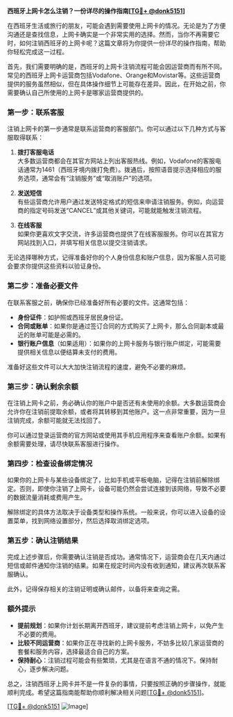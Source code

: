 **西班牙上网卡怎么注销？一份详尽的操作指南[[TG💪+ @donk5151](https://t.me/s/donk5151)]**

在西班牙生活或旅行的朋友，可能会遇到需要使用上网卡的情况。无论是为了方便沟通还是查找信息，上网卡确实是一个非常实用的选择。然而，当你不再需要它时，如何注销西班牙的上网卡呢？这篇文章将为你提供一份详尽的操作指南，帮助你轻松完成这一过程。

首先，我们需要明确的是，西班牙的上网卡注销流程可能会因运营商而有所不同。常见的西班牙上网卡运营商包括Vodafone、Orange和Movistar等。这些运营商提供的服务虽然相似，但在具体操作细节上可能存在差异。因此，在开始之前，你需要确认自己所使用的上网卡是哪家运营商提供的。

### **第一步：联系客服**

注销上网卡的第一步通常是联系运营商的客服部门。你可以通过以下几种方式与客服取得联系：

1. **拨打客服电话**  
   大多数运营商都会在其官方网站上列出客服热线。例如，Vodafone的客服电话通常为1461（西班牙境内拨打免费）。拨通后，按照语音提示选择相应的服务选项，通常会有“注销服务”或“取消账户”的选项。

2. **发送短信**  
   有些运营商允许用户通过发送特定格式的短信来申请注销服务。例如，向运营商的指定号码发送“CANCEL”或其他关键词，可能就能触发注销流程。

3. **在线客服**  
   如果你更喜欢文字交流，许多运营商也提供了在线客服服务。你可以在其官方网站找到入口，并填写相关信息以提交注销请求。

无论选择哪种方式，记得准备好你的个人身份信息和账户信息，因为客服人员可能会要求你提供这些资料以验证身份。

### **第二步：准备必要文件**

在联系客服之前，确保你已经准备好所有必要的文件。这通常包括：

- **身份证件**：如护照或西班牙居民身份证。
- **合同或账单**：如果你是通过签订合同的方式购买了上网卡，那么合同副本或最近的账单可能是必需的。
- **银行账户信息**（如果适用）：如果你的上网卡服务与银行账户绑定，可能需要提供相关信息以便结算未支付的费用。

准备好这些文件可以大大加快注销流程的速度，避免不必要的麻烦。

### **第三步：确认剩余余额**

在注销上网卡之前，务必确认你的账户中是否还有未使用的余额。大多数运营商会允许你在注销前提取余额，或者将其转移到其他账户。这一点非常重要，因为一旦注销完成，余额可能就无法找回了。

你可以通过登录运营商的官方网站或使用其手机应用程序来查看账户余额。如果有余额需要处理，请尽快联系客服进行操作。

### **第四步：检查设备绑定情况**

如果你的上网卡与某些设备绑定了，比如手机或平板电脑，记得在注销前解除绑定。否则，即使你注销了上网卡，设备可能仍然会尝试连接到该网络，导致不必要的数据流量消耗或费用产生。

解除绑定的具体方法取决于设备类型和操作系统。一般来说，你可以进入设备的设置菜单，找到网络设置部分，然后选择取消绑定选项。

### **第五步：确认注销结果**

完成上述步骤后，你需要确认注销是否成功。通常情况下，运营商会在几天内通过短信或邮件通知你注销的结果。如果在规定时间内没有收到通知，建议再次联系客服确认。

此外，记得保存相关的注销证明或确认邮件，以备将来查询之需。

### **额外提示**

- **提前规划**：如果你计划长期离开西班牙，建议提前考虑注销上网卡，以免产生不必要的费用。
- **比较不同运营商**：如果你正在寻找新的上网卡服务，不妨多比较几家运营商的套餐和服务内容，选择最适合自己的方案。
- **保持耐心**：注销过程可能会有些繁琐，尤其是在语言不通的情况下。保持耐心，逐步解决问题。

总之，注销西班牙上网卡并不是一件复杂的事情，只要按照正确的步骤操作，就能顺利完成。希望这篇指南能帮助你顺利解决相关问题[[TG💪+ @donk5151](https://t.me/s/donk5151)]。

[[TG💪+ @donk5151](https://t.me/s/donk5151) ![Image](https://i.postimg.cc/rwNCRYN7/Snipaste-2025-04-30-17-27-05.png)]